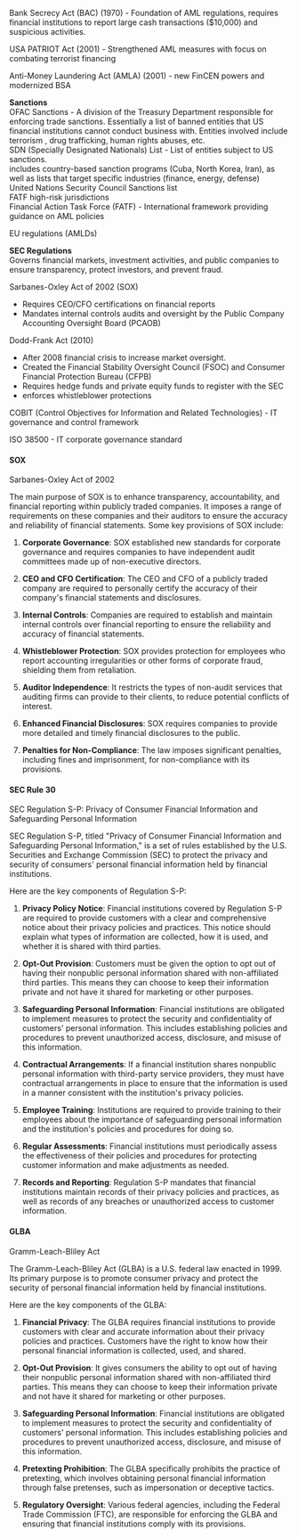 Bank Secrecy Act (BAC) (1970) - Foundation of AML regulations, requires financial institutions to report large cash transactions ($10,000) and suspicious activities.

USA PATRIOT Act (2001) - Strengthened AML measures with focus on combating terrorist financing

Anti-Money Laundering Act (AMLA) (2001) - new FinCEN powers and modernized BSA

**Sanctions**  
OFAC Sanctions - A division of the Treasury Department responsible for enforcing trade sanctions. Essentially a list of banned entities that US financial institutions cannot conduct business with. Entities involved include terrorism , drug trafficking, human rights abuses, etc.  
SDN (Specially Designated Nationals) List - List of entities subject to US sanctions.  
includes country-based sanction programs (Cuba, North Korea, Iran), as well as lists that target specific industries (finance, energy, defense)  
United Nations Security Council Sanctions list  
FATF high-risk jurisdictions  
Financial Action Task Force (FATF) - International framework providing guidance on AML policies

EU regulations (AMLDs)

**SEC Regulations**  
Governs financial markets, investment activities, and public companies to ensure transparency, protect investors, and prevent fraud.

Sarbanes-Oxley Act of 2002 (SOX)

- Requires CEO/CFO certifications on financial reports
- Mandates internal controls audits and oversight by the Public Company Accounting Oversight Board (PCAOB)

Dodd-Frank Act (2010)

- After 2008 financial crisis to increase market oversight.
- Created the Financial Stability Oversight Council (FSOC) and Consumer Financial Protection Bureau (CFPB)
- Requires hedge funds and private equity funds to register with the SEC
- enforces whistleblower protections

COBIT (Control Objectives for Information and Related Technologies) - IT governance and control framework

ISO 38500 - IT corporate governance standard
#### SOX
Sarbanes-Oxley Act of 2002

The main purpose of SOX is to enhance transparency, accountability, and financial reporting within publicly traded companies. It imposes a range of requirements on these companies and their auditors to ensure the accuracy and reliability of financial statements. Some key provisions of SOX include:

1. **Corporate Governance**: SOX established new standards for corporate governance and requires companies to have independent audit committees made up of non-executive directors.
    
2. **CEO and CFO Certification**: The CEO and CFO of a publicly traded company are required to personally certify the accuracy of their company's financial statements and disclosures.
    
3. **Internal Controls**: Companies are required to establish and maintain internal controls over financial reporting to ensure the reliability and accuracy of financial statements.
    
4. **Whistleblower Protection**: SOX provides protection for employees who report accounting irregularities or other forms of corporate fraud, shielding them from retaliation.
    
5. **Auditor Independence**: It restricts the types of non-audit services that auditing firms can provide to their clients, to reduce potential conflicts of interest.
    
6. **Enhanced Financial Disclosures**: SOX requires companies to provide more detailed and timely financial disclosures to the public.
    
7. **Penalties for Non-Compliance**: The law imposes significant penalties, including fines and imprisonment, for non-compliance with its provisions.

#### SEC Rule 30
SEC Regulation S-P: Privacy of Consumer Financial Information and Safeguarding Personal Information

SEC Regulation S-P, titled "Privacy of Consumer Financial Information and Safeguarding Personal Information," is a set of rules established by the U.S. Securities and Exchange Commission (SEC) to protect the privacy and security of consumers' personal financial information held by financial institutions.

Here are the key components of Regulation S-P:

1. **Privacy Policy Notice**: Financial institutions covered by Regulation S-P are required to provide customers with a clear and comprehensive notice about their privacy policies and practices. This notice should explain what types of information are collected, how it is used, and whether it is shared with third parties.
    
2. **Opt-Out Provision**: Customers must be given the option to opt out of having their nonpublic personal information shared with non-affiliated third parties. This means they can choose to keep their information private and not have it shared for marketing or other purposes.
    
3. **Safeguarding Personal Information**: Financial institutions are obligated to implement measures to protect the security and confidentiality of customers' personal information. This includes establishing policies and procedures to prevent unauthorized access, disclosure, and misuse of this information.
    
4. **Contractual Arrangements**: If a financial institution shares nonpublic personal information with third-party service providers, they must have contractual arrangements in place to ensure that the information is used in a manner consistent with the institution's privacy policies.
    
5. **Employee Training**: Institutions are required to provide training to their employees about the importance of safeguarding personal information and the institution's policies and procedures for doing so.
    
6. **Regular Assessments**: Financial institutions must periodically assess the effectiveness of their policies and procedures for protecting customer information and make adjustments as needed.
    
7. **Records and Reporting**: Regulation S-P mandates that financial institutions maintain records of their privacy policies and practices, as well as records of any breaches or unauthorized access to customer information.

#### GLBA
Gramm-Leach-Bliley Act

The Gramm-Leach-Bliley Act (GLBA) is a U.S. federal law enacted in 1999. Its primary purpose is to promote consumer privacy and protect the security of personal financial information held by financial institutions.

Here are the key components of the GLBA:

1. **Financial Privacy**: The GLBA requires financial institutions to provide customers with clear and accurate information about their privacy policies and practices. Customers have the right to know how their personal financial information is collected, used, and shared.
    
2. **Opt-Out Provision**: It gives consumers the ability to opt out of having their nonpublic personal information shared with non-affiliated third parties. This means they can choose to keep their information private and not have it shared for marketing or other purposes.
    
3. **Safeguarding Personal Information**: Financial institutions are obligated to implement measures to protect the security and confidentiality of customers' personal information. This includes establishing policies and procedures to prevent unauthorized access, disclosure, and misuse of this information.
    
4. **Pretexting Prohibition**: The GLBA specifically prohibits the practice of pretexting, which involves obtaining personal financial information through false pretenses, such as impersonation or deceptive tactics.
    
5. **Regulatory Oversight**: Various federal agencies, including the Federal Trade Commission (FTC), are responsible for enforcing the GLBA and ensuring that financial institutions comply with its provisions.